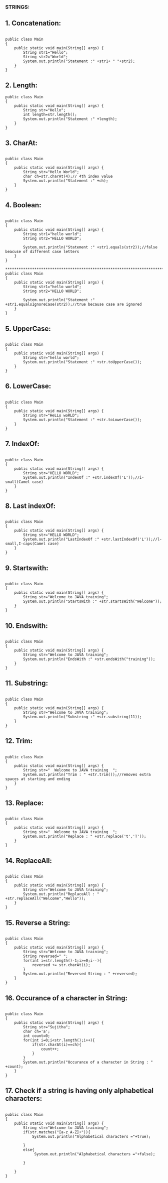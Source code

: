 ### STRINGS:
## 1. Concatenation:
````java[]

public class Main
{
	public static void main(String[] args) {
	    String str1="Hello";
	    String str2="World";
		System.out.println("Statement :" +str1+ " "+str2);
	}
}
````

## 2. Length:
````java[]
public class Main
{
	public static void main(String[] args) {
	    String str="Hello";
	    int length=str.length();
		System.out.println("Statement :" +length);
	}
}
````

## 3. CharAt:
````java[]

public class Main
{
	public static void main(String[] args) {
	    String str="Hello World";
	    char ch=str.charAt(4);// 4th index value
		System.out.println("Statement :" +ch);
	}
}

````

## 4. Boolean:
````java[]

public class Main
{
	public static void main(String[] args) {
	    String str1="hello world";
	    String str2="HELLO WORLD";
	    
		System.out.println("Statement :" +str1.equals(str2));//false beacuse of different case letters
	}
}

*****************************************************************************************************
public class Main
{
	public static void main(String[] args) {
	    String str1="hello world";
	    String str2="HELLO WORLD";
	    
		System.out.println("Statement :" +str1.equalsIgnoreCase(str2));//true because case are ignored
	}
}
````

## 5. UpperCase:
````java[]

public class Main
{
	public static void main(String[] args) {
	    String str="hello world";
		System.out.println("Statement :" +str.toUpperCase());
	}
}
````

## 6. LowerCase:
````java[]

public class Main
{
	public static void main(String[] args) {
	    String str="HeLLo woRLD";
		System.out.println("Statement :" +str.toLowerCase());
	}
}
````

## 7. IndexOf:
````java[]

public class Main
{
	public static void main(String[] args) {
	    String str="HELLO WORLD";
		System.out.println("IndexOf :" +str.indexOf('L'));//i-small(Camel case)
	}
}
````

## 8. Last indexOf: 
````java[]

public class Main
{
	public static void main(String[] args) {
	    String str="HELLO WORLD";
		System.out.println("LastIndexOf :" +str.lastIndexOf('L'));//l-small,I-caps(Camel case)
	}
}
````

## 9. Startswith:
````java[]

public class Main
{
	public static void main(String[] args) {
	    String str="Welcome to JAVA training";
		System.out.println("StartsWith :" +str.startsWith("Welcome"));
	}
}
````

## 10. Endswith:
````java[]

public class Main
{
	public static void main(String[] args) {
	    String str="Welcome to JAVA training";
		System.out.println("EndsWith :" +str.endsWith("training"));
	}
}
````

## 11. Substring:
````java[]

public class Main
{
	public static void main(String[] args) {
	    String str="Welcome to JAVA training";
		System.out.println("Substring :" +str.substring(11));
	}
}
````

## 12. Trim: 
````java[]

public class Main
{
	public static void main(String[] args) {
	    String str="  Welcome to JAVA training  ";
	    System.out.println("Trim : " +str.trim());//removes extra spaces at starting and ending 
	}
}
````

## 13. Replace:
````java[]

public class Main
{
	public static void main(String[] args) {
	    String str="  Welcome to JAVA training  ";
	    System.out.println("Replace : " +str.replace('t','T')); 
	}
}
````

## 14. ReplaceAll:
````java[]

public class Main
{
	public static void main(String[] args) {
	    String str="Welcome to JAVA training";
	    System.out.println("ReplaceAll : " +str.replaceAll("Welcome","Hello")); 
	}
}
````

## 15. Reverse a String:
````java[]

public class Main
{
	public static void main(String[] args) {
	    String str="Welcome to JAVA training";
	    String reversed=" ";
	    for(int i=str.length()-1;i>=0;i--){
	        reversed += str.charAt(i);
	    }
	    System.out.println("Reversed String : " +reversed); 
	}
}
````

## 16. Occurance of a character in String: 
````java[]

public class Main
{
	public static void main(String[] args) {
	    String str="Sujitha";
	    char ch='a';
	    int count=0;
	    for(int i=0;i<str.length();i++){
	        if(str.charAt(i)==ch){
	            count++;
	        }
	    }
	    System.out.println("Occurance of a character in String : " +count); 
	}
}
````

## 17. Check if a string is having only alphabetical characters:
````java[]

public class Main
{
	public static void main(String[] args) {
	    String str="Welcome to JAVA training";
	    if(str.matches("[a-z A-Z]+")){
	        System.out.println("Alphabetical characters ="+true);
	        
	    }
	    else{
	         System.out.println("Alphabetical characters ="+false);
	        
	    }
	   
	}
}
````
